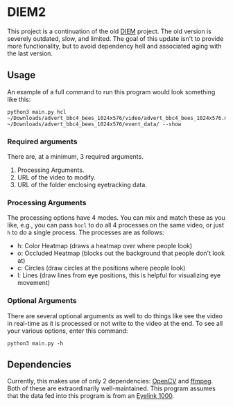 # DIEM2
This project is a continuation of the old [DIEM](https://thediemproject.wordpress.com) project.  The old version is 
severely outdated, slow, and limited.  The goal of this update isn't to provide more functionality, but to avoid
dependency hell and associated aging with the last version.


## Usage
An example of a full command to run this program would look something like this:
```shell
python3 main.py hcl ~/Downloads/advert_bbc4_bees_1024x576/video/advert_bbc4_bees_1024x576.mp4 ~/Downloads/advert_bbc4_bees_1024x576/event_data/ --show 
```
### Required arguments
There are, at a minimum, 3 required arguments.  
1. Processing Arguments.
2. URL of the video to modify.
3. URL of the folder enclosing eyetracking data.

### Processing Arguments 
The processing options have 4 modes.  You can mix and match these as you like, e.g., you can pass `hocl` to do all 4 
processes on the same video, or just `h` to do a single process.  The processes are as follows:
* h: Color Heatmap (draws a heatmap over where people look)
* o: Occluded Heatmap (blocks out the background that people don't look at)
* c: Circles (draw circles at the positions where people look)
* l: Lines (draw lines from eye positions, this is helpful for visualizing eye movement)

### Optional Arguments
There are several optional arguments as well to do things like see the video in real-time as it is processed or not
write to the video at the end.  To see all your various options, enter this command: 
```shell
python3 main.py -h
```


## Dependencies
Currently, this makes use of only 2 dependencies: [OpenCV](https://pypi.org/project/opencv-python/) and 
[ffmpeg](https://ffmpeg.org).  Both of these are extraordinarily well-maintained.  This program assumes that the data
fed into this program is from an [Eyelink 1000](https://www.sr-research.com/eyelink-1000-plus/).